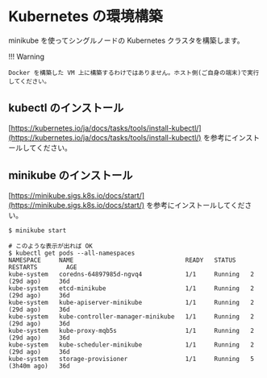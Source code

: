 # Kubernetes の環境構築

minikube を使ってシングルノードの Kubernetes クラスタを構築します。

!!! Warning

    Docker を構築した VM 上に構築するわけではありません。ホスト側(ご自身の端末)で実行してください。


## kubectl のインストール

[https://kubernetes.io/ja/docs/tasks/tools/install-kubectl/](https://kubernetes.io/ja/docs/tasks/tools/install-kubectl/) を参考にインストールしてください。

## minikube のインストール

[https://minikube.sigs.k8s.io/docs/start/](https://minikube.sigs.k8s.io/docs/start/) を参考にインストールしてください。

```shell
$ minikube start

# このような表示が出れば OK
$ kubectl get pods --all-namespaces
NAMESPACE     NAME                               READY   STATUS    RESTARTS        AGE
kube-system   coredns-64897985d-ngvq4            1/1     Running   2 (29d ago)     36d
kube-system   etcd-minikube                      1/1     Running   2 (29d ago)     36d
kube-system   kube-apiserver-minikube            1/1     Running   2 (29d ago)     36d
kube-system   kube-controller-manager-minikube   1/1     Running   2 (29d ago)     36d
kube-system   kube-proxy-mqb5s                   1/1     Running   2 (29d ago)     36d
kube-system   kube-scheduler-minikube            1/1     Running   2 (29d ago)     36d
kube-system   storage-provisioner                1/1     Running   5 (3h40m ago)   36d
```


